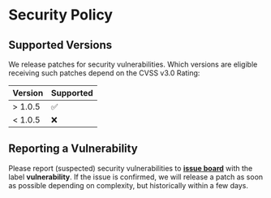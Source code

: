 # Security Policy

## Supported Versions

We release patches for security vulnerabilities. Which versions are eligible
receiving such patches depend on the CVSS v3.0 Rating:

| Version | Supported          |
| ------- | ------------------ |
| > 1.0.5 | :white_check_mark: |
| < 1.0.5 | :x:                |

## Reporting a Vulnerability

Please report (suspected) security vulnerabilities to **[issue board](https://github.com/timoa/cdkit.appstore.design/issues)**
with the label **vulnerability**. If the issue is confirmed, we will release a patch as soon as possible depending on complexity,
but historically within a few days.
